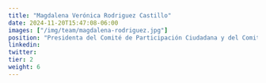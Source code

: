 ```yaml
---
title: "Magdalena Verónica Rodriguez Castillo"
date: 2024-11-20T15:47:08-06:00
images: ["/img/team/magdalena-rodriguez.jpg"]
position: "Presidenta del Comité de Participación Ciudadana y del Comité Coordinador del Sistema Nacional Anticorrupción (CCP)"
linkedin: 
twitter: 
tier: 2
weight: 6
---
```



